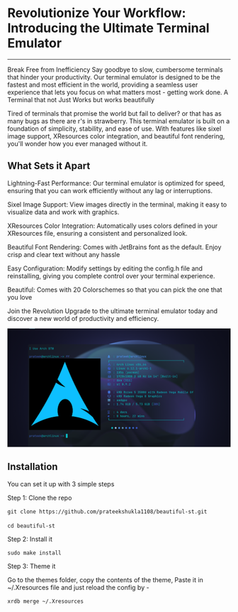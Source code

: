 # Revolutionize Your Workflow: Introducing the Ultimate Terminal Emulator

---

Break Free from Inefficiency
Say goodbye to slow, cumbersome terminals that hinder your productivity. Our terminal emulator is designed to be the fastest and most efficient in the world, providing a seamless user experience that lets you focus on what matters most - getting work done.
A Terminal that not Just Works but works beautifully

Tired of terminals that promise the world but fail to deliver? or that has as many bugs as there are r's in strawberry. This terminal emulator is built on a foundation of simplicity, stability, and ease of 
use. With features like sixel image support, XResources color integration, and beautiful font rendering, you'll wonder how you ever managed without it.

## What Sets it Apart

Lightning-Fast Performance: Our terminal emulator is optimized for speed, ensuring that you can work efficiently without any lag or interruptions.
    
Sixel Image Support: View images directly in the terminal, making it easy to visualize data and work with graphics.
    
XResources Color Integration: Automatically uses colors defined in your XResources file, ensuring a consistent and personalized look.
    
Beautiful Font Rendering: Comes with JetBrains font as the default. Enjoy crisp and clear text without any hassle
    
Easy Configuration: Modify settings by editing the config.h file and reinstalling, giving you complete control over your terminal experience.
    
Beautiful: Comes with 20 Colorschemes so that you can pick the one that you love
    

Join the Revolution
Upgrade to the ultimate terminal emulator today and discover a new world of productivity and efficiency.

![screenshot](/assets/ss.png)


## Installation

You can set it up with 3 simple steps

Step 1: Clone the repo

```
git clone https://github.com/prateekshukla1108/beautiful-st.git

cd beautiful-st

```

Step 2: Install it

```
sudo make install

```

Step 3: Theme it 

Go to the themes folder, copy the contents of the theme, Paste it in ~/.Xresources file and just reload the config by - 

```
xrdb merge ~/.Xresources

```


